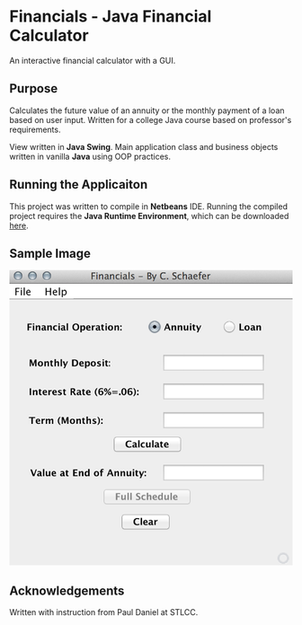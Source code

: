 # Financials - Java Financial Calculator

An interactive financial calculator with a GUI.

## Purpose
Calculates the future value of an annuity or the monthly payment of a loan based on user input.
Written for a college Java course based on professor's requirements.

View written in __Java Swing__. Main application class and business objects written in vanilla __Java__ using OOP practices.

## Running the Applicaiton
This project was written to compile in __Netbeans__ IDE.
Running the compiled project requires the __Java Runtime Environment__, which can be downloaded [here](https://java.com/en/download/).

## Sample Image

![Sample Image](https://github.com/schaeferchrisa/Financials/blob/master/FinancialsSample.png)

## Acknowledgements
Written with instruction from Paul Daniel at STLCC.
